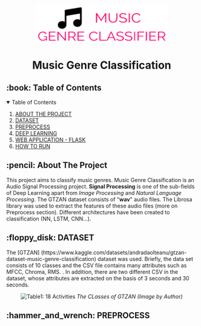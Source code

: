 <p align="center"> 
  <img src="static/img/MGC-logo.png" alt="MGC Logo" width="350px" height="100px">
</p>
<h1 align="center"> Music Genre Classification </h1>

<h2 id="table-of-contents"> :book: Table of Contents</h2>

<details open="open">
  <summary>Table of Contents</summary>
  <ol>
    <li><a href="#about_the_project"> ABOUT THE PROJECT</a></li>
    <li><a href="#dataset">  DATASET</a></li>
    <li><a href="#preprocess"> PREPROCESS</a></li>
    <li><a href="#deep_learning"> DEEP LEARNING</a></li>
    <li><a href="#web_application_flask"> WEB APPLICATION - FLASK</a></li>
    <li><a href="#how_to_run"> HOW TO RUN</a></li>
  </ol>
</details>

<h2 id="about_the_project"> :pencil: About The Project</h2>
<p>This project aims to classify music genres. Music Genre Classification is an Audio Signal Processing project. <strong>Signal Processing</strong> is one of the sub-fields of Deep Learning apart from <em>Image Processing</em> and <em>Natural Language Processing</em>. The GTZAN dataset consists of "<strong>wav</strong>" audio files. The Librosa library was used to extract the features of these audio files (more on Preprocess section). Different architectures have been created to classification (NN, LSTM, CNN...).</p>

<h2 id="preprocess"> :floppy_disk: DATASET</h2>
<p>The [GTZAN] (https://www.kaggle.com/datasets/andradaolteanu/gtzan-dataset-music-genre-classification) dataset was used. Briefly, the data set consists of 10 classes and the CSV file contains many attributes such as MFCC, Chroma, RMS. . In addition, there are two different CSV in the dataset, whose attributes are extracted on the basis of 3 seconds and 30 seconds. </p>
<p align="center">   
  <img src="https://user-images.githubusercontent.com/81585804/204538070-b036f85f-a95b-4a92-858c-d64687081f1a.png" alt="Table1: 18 Activities" width="45%" height="45%"></img>
  <em>The CLasses of GTZAN (Image by Author)</em>       
  <!--figcaption>The CLasses of GTZAN (Image by Author)</figcaption-->
</p>



<h2 id="preprocess"> :hammer_and_wrench: PREPROCESS</h2>
